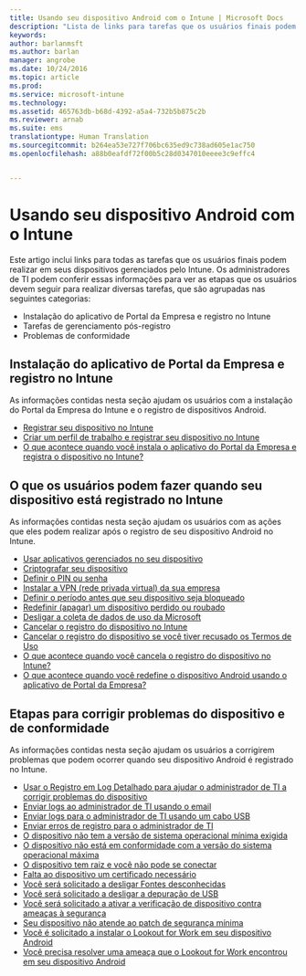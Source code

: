 ```yaml
---
title: Usando seu dispositivo Android com o Intune | Microsoft Docs
description: "Lista de links para tarefas que os usuários finais podem realizar em seu dispositivo móvel Android quando o dispositivo é registrado no Intune"
keywords: 
author: barlanmsft
ms.author: barlan
manager: angrobe
ms.date: 10/24/2016
ms.topic: article
ms.prod: 
ms.service: microsoft-intune
ms.technology: 
ms.assetid: 465763db-b68d-4392-a5a4-732b5b875c2b
ms.reviewer: arnab
ms.suite: ems
translationtype: Human Translation
ms.sourcegitcommit: b264ea53e727f706bc635ed9c738ad605e1ac750
ms.openlocfilehash: a88b0eafdf72f00b5c28d0347010eeee3c9effc4


---
```



# <a name="using-your-android-device-with-intune"></a>Usando seu dispositivo Android com o Intune

Este artigo inclui links para todas as tarefas que os usuários finais podem realizar em seus dispositivos gerenciados pelo Intune. Os administradores de TI podem conferir essas informações para ver as etapas que os usuários devem seguir para realizar diversas tarefas, que são agrupadas nas seguintes categorias:

- Instalação do aplicativo de Portal da Empresa e registro no Intune
- Tarefas de gerenciamento pós-registro
- Problemas de conformidade

## <a name="company-portal-app-installation-and-intune-enrollment"></a>Instalação do aplicativo de Portal da Empresa e registro no Intune

As informações contidas nesta seção ajudam os usuários com a instalação do Portal da Empresa do Intune e o registro de dispositivos Android.

- [Registrar seu dispositivo no Intune](enroll-your-device-in-Intune-android.md)
- [Criar um perfil de trabalho e registrar seu dispositivo no Intune](create-a-work-profile-and-enroll-your-device-in-intune-android.md)
- [O que acontece quando você instala o aplicativo do Portal da Empresa e registra o dispositivo no Intune?](what-happens-if-you-install-the-company-portal-app-and-enroll-your-device-in-intune-android.md)

## <a name="things-users-can-do-when-their-device-is-enrolled-in-intune"></a>O que os usuários podem fazer quando seu dispositivo está registrado no Intune

As informações contidas nesta seção ajudam os usuários com as ações que eles podem realizar após o registro de seu dispositivo Android no Intune.

- [Usar aplicativos gerenciados no seu dispositivo](use-managed-apps-on-your-device-android.md)
- [Criptografar seu dispositivo](encrypt-your-device-android.md)
- [Definir o PIN ou senha](set-your-pin-or-password-android.md)
- [Instalar a VPN (rede privada virtual) da sua empresa](install-your-companys-virtual-private-network-VPN-android.md)
- [Definir o período antes que seu dispositivo seja bloqueado](set-the-amount-of-time-before-your-device-is-locked-android.md)
- [Redefinir (apagar) um dispositivo perdido ou roubado](reset-erase-your-lost-or-stolen-device-android.md)
- [Desligar a coleta de dados de uso da Microsoft](turn-off-microsoft-usage-data-collection-android.md)
- [Cancelar o registro do dispositivo no Intune](unenroll-your-device-from-intune-android.md)
- [Cancelar o registro do dispositivo se você tiver recusado os Termos de Uso](unenroll-your-device-from-intune-if-you-declined-terms-of-use-android.md)
- [O que acontece quando você cancela o registro do dispositivo no Intune?](what-happens-if-you-unenroll-your-device-from-intune-android.md)
- [O que acontece quando você redefine o dispositivo Android usando o aplicativo de Portal da Empresa?](what-happens-if-you-reset-your-device-using-the-company-portal-android.md)
<!--- - [What is the Rights Management sharing app?](what-is-the-rms-sharing-app-android.md) --->

## <a name="steps-to-fix-device-and-compliance-issues"></a>Etapas para corrigir problemas do dispositivo e de conformidade

As informações contidas nesta seção ajudam os usuários a corrigirem problemas que podem ocorrer quando seu dispositivo Android é registrado no Intune.

- [Usar o Registro em Log Detalhado para ajudar o administrador de TI a corrigir problemas do dispositivo](use-verbose-logging-to-help-your-it-administrator-fix-device-issues-android.md)
- [Enviar logs ao administrador de TI usando o email](send-logs-to-your-it-admin-by-email-android.md)
- [Enviar logs para o administrador de TI usando um cabo USB](send-logs-to-your-it-admin-using-cable-android.md)
- [Enviar erros de registro para o administrador de TI](send-enrollment-errors-to-your-it-admin-android.md)
- [O dispositivo não tem a versão de sistema operacional mínima exigida](you-need-to-update-your-android-device.md)
- [O dispositivo não está em conformidade com a versão do sistema operacional máxima](your-android-version-isnt-yet-supported.md)
- [O dispositivo tem raiz e você não pode se conectar](your-device-is-rooted-and-you-cant-connect-android.md)
- [Falta ao dispositivo um certificado necessário](your-device-is-missing-a-required-certificate-landing-android.md)
- [Você será solicitado a desligar Fontes desconhecidas](you-are-asked-to-turn-off-unknown-sources-android.md)
- [Você será solicitado a desligar a depuração de USB](you-are-asked-to-turn-off-usb-debugging-android.md)
- [Você será solicitado a ativar a verificação de dispositivo contra ameaças à segurança](you-are-asked-to-turn-on-scan-device-for-security-threats-android.md)
- [Seu dispositivo não atende ao patch de segurança mínima](your-device-does-not-meet-the-minimum-security-patch-android.md)
- [Você é solicitado a instalar o Lookout for Work em seu dispositivo Android](you-are-prompted-to-install-lookout-for-work-android.md)
- [Você precisa resolver uma ameaça que o Lookout for Work encontrou em seu dispositivo Android](you-need-to-resolve-a-threat-found-by-lookout-for-work-android.md)



<!--HONumber=Jan17_HO1-->


